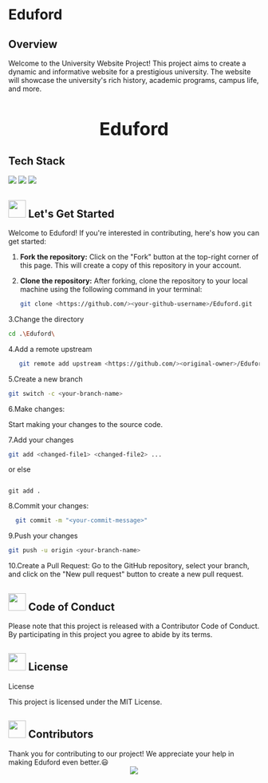 # Eduford

## Overview

Welcome to the University Website Project! This project aims to create a dynamic and informative website for a prestigious university. The website will showcase the university's rich history, academic programs, campus life, and more.
<div align="center">
<h1 style="font-size: 36px; font-weight: bold;">Eduford</h1>
</div>

<!-- Tech stack -->
<div>
<h2>Tech Stack</h2>
</div>

<div>
<a href="https://developer.mozilla.org/en-US/docs/Glossary/HTML"><img src="https://img.shields.io/badge/HTML-E34F26.svg?style=for-the-badge&logo=HTML&logoColor=white"></a>
<a href="https://developer.mozilla.org/en-US/docs/Web/CSS"><img src="https://img.shields.io/badge/CSS-1572B6.svg?style=for-the-badge&logo=CSS&logoColor=black"></a>
<a href="https://developer.mozilla.org/en-US/docs/Web/JavaScript"><img src="https://img.shields.io/badge/JavaScript-F7DF1E.svg?style=for-the-badge&logo=JavaScript&logoColor=black"></a>
</div>

<!-- Lets get started -->
<div>
<h2><img src = "[https://raw.githubusercontent.com/Tarikul-Islam-Anik/Animated-Fluent-Emojis/master/Emojis/Travel and places/Rocket.png](https://raw.githubusercontent.com/Tarikul-Islam-Anik/Animated-Fluent-Emojis/master/Emojis/Travel%20and%20places/Rocket.png)" width="35" height="35"> Let's Get Started</h2>
</div>

<p>Welcome to Eduford! If you're interested in contributing, here's how you can get started:</p>

1. **Fork the repository:** Click on the "Fork" button at the top-right corner of this page. This will create a copy of this repository in your account.
2. **Clone the repository:** After forking, clone the repository to your local machine using the following command in your terminal:
    
    ```bash
    git clone <https://github.com/><your-github-username>/Eduford.git
    
    ```
    

3.Change the directory

```bash
cd .\Eduford\
```

4.Add a remote upstream

```bash
   git remote add upstream <https://github.com/><original-owner>/Eduford/ 

```

   5.Create a new branch  

```bash
git switch -c <your-branch-name>
```

6.Make changes: 

Start making your changes to the source code.

7.Add your changes

```bash
git add <changed-file1> <changed-file2> ...
```

or else

```

git add .

```

8.Commit your changes:
  

```bash
  git commit -m "<your-commit-message>"
```

9.Push your changes

```bash
git push -u origin <your-branch-name>
```

10.Create a Pull Request: Go to the GitHub repository, select your branch, and click on the "New pull request" button to create a new pull request.

<!-- Code of conduct -->
<div>
<h2><img src = "<https://raw.githubusercontent.com/Tarikul-Islam-Anik/Animated-Fluent-Emojis/master/Emojis/Hand%20gestures/Handshake.png>" width="35" height="35"> Code of Conduct</h2>
</div>
Please note that this project is released with a Contributor Code of Conduct. By participating in this project you agree to abide by its terms.

<!-- License -->
<div>
<h2><img src = "<https://raw.githubusercontent.com/Tarikul-Islam-Anik/Animated-Fluent-Emojis/master/Emojis/Objects/Page%20with%20Curl.png>" width="35" height="35"> License</h2>
</div>
License

This project is licensed under the MIT License.

<!-- Contributors -->
<div>
  <h2><img src="<https://raw.githubusercontent.com/Tarikul-Islam-Anik/Animated-Fluent-Emojis/master/Emojis/Smilies/Red%20Heart.png>" width="35" height="35"> Contributors</h2>
</div>
Thank you for contributing to our project! We appreciate your help in making Eduford even better.😃

<center>
<a href="<https://github.com/arghadipmanna101/Eduford/graphs/contributors>">
  <img src="<https://contrib.rocks/image?repo=arghadipmanna101/Eduford>" />
</a>
</center>
